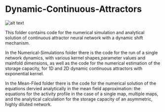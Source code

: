 # Dynamic-Continuous-Attractors

![alt text](https://github.com/davidespalla/Dynamic-Continuous-Attractors/epigrafe.png?raw=true)

This folder contains code for the numerical simulation and analytical solution of continuous attractor neural network with a dynamic shift mechanism.

In the Numerical-Simulations folder there is the code for the run of a single network dynamics, with various kernel shapes,parameter values and mainfold dimensions, as well as the code for the numerical estimation of the storage capacity, for 1D and 2D dynamic continuous attractors with exponential kernel.

In the Mean-Filed folder there is the code for the numerical solution of the equations dervied analytically in the mean field approximation: the equations for the activity profile in the case of a single map, multiple maps, and the analytical calculation for the storage capacity of an asymmetric, highly diluted network.
